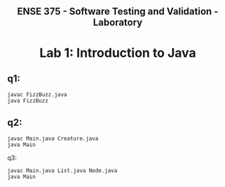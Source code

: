 <div align="center">

## ENSE 375 - Software Testing and Validation - Laboratory

# Lab 1: Introduction to Java
</div>

## q1:
```
javac FizzBuzz.java
java FizzBuzz
```

## q2:
```
javac Main.java Creature.java
java Main
```


q3:
```
javac Main.java List.java Node.java
java Main
```
